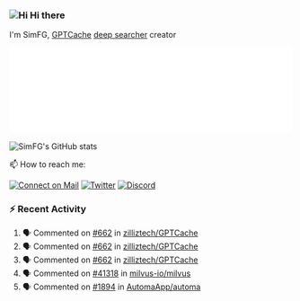 ### <img src='https://qpluspicture.oss-cn-beijing.aliyuncs.com/6LjjQA/Hi.gif' alt='Hi' width="24"/> Hi there

I'm SimFG, [GPTCache](https://github.com/zilliztech/GPTCache) [deep searcher](https://github.com/zilliztech/deep-searcher) creator

![Metrics 👋](/metrics.plugin.followup.user.svg)

![SimFG's GitHub stats](https://github-readme-stats.vercel.app/api?username=SimFG&show_icons=true&theme=radical&count_private=true)

📫 How to reach me:

[![Connect on Mail](https://img.shields.io/badge/Ask%20me-anything-1abc9c.svg)](mailto:1142838399@qq.com)
[![Twitter](https://img.shields.io/twitter/follow/FogSim?style=social)](https://twitter.com/FogSim)
[![Discord](https://img.shields.io/discord/1092648432495251507?label=Discord&logo=discord)](https://discord.gg/Q8C6WEjSWV)

### :zap: Recent Activity

<!--START_SECTION:activity-->
1. 🗣 Commented on [#662](https://github.com/zilliztech/GPTCache/issues/662) in [zilliztech/GPTCache](https://github.com/zilliztech/GPTCache)
2. 🗣 Commented on [#662](https://github.com/zilliztech/GPTCache/issues/662) in [zilliztech/GPTCache](https://github.com/zilliztech/GPTCache)
3. 🗣 Commented on [#662](https://github.com/zilliztech/GPTCache/issues/662) in [zilliztech/GPTCache](https://github.com/zilliztech/GPTCache)
4. 🗣 Commented on [#41318](https://github.com/milvus-io/milvus/issues/41318) in [milvus-io/milvus](https://github.com/milvus-io/milvus)
5. 🗣 Commented on [#1894](https://github.com/AutomaApp/automa/issues/1894) in [AutomaApp/automa](https://github.com/AutomaApp/automa)
<!--END_SECTION:activity-->

